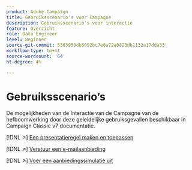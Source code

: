 ```yaml
---
product: Adobe Campaign
title: Gebruiksscenario's voor Campagne
description: Gebruiksscenario's voor interactie
feature: Overzicht
role: Data Engineer
level: Beginner
source-git-commit: 5363950db5092bc7e0a72a0823db1132a17dda33
workflow-type: tm+mt
source-wordcount: '64'
ht-degree: 4%

---
```


# Gebruiksscenario’s

De mogelijkheden van de Interactie van de Campagne van de hefboomwerking door deze geleidelijke gebruiksgevallen beschikbaar in Campaign Classic v7 documentatie.

[!DNL :arrow_upper_right:] [Een presentatieregel maken en toepassen](https://experienceleague.adobe.com/docs/campaign-classic/using/managing-offers/case-study/presentation-rules.html)

[!DNL :arrow_upper_right:] [Verstuur een e-mailaanbieding](https://experienceleague.adobe.com/docs/campaign-classic/using/managing-offers/case-study/offers-on-an-outbound-channel.html)

[!DNL :arrow_upper_right:] [Voer een aanbiedingssimulatie uit](https://experienceleague.adobe.com/docs/campaign-classic/using/managing-offers/case-study/offers-on-an-outbound-channel.html)
